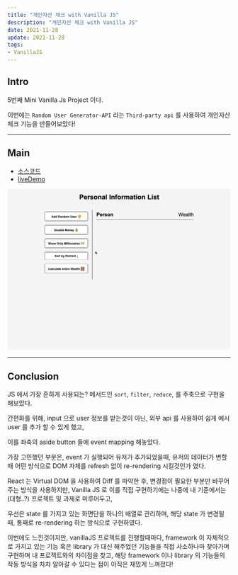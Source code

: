 ```yaml
---
title: "개인자산 체크 with Vanilla JS"
description: "개인자산 체크 with Vanilla JS"
date: 2021-11-28
update: 2021-11-28
tags:
- VanillaJS
---
```


## Intro

5번째 Mini Vanilla Js Project 이다.

이번에는 `Random User Generator-API` 라는 `Third-party api` 를 사용하여 개인자산 체크 기능을 만들어보았다!

---

## Main

- [소스코드](https://github.com/sh981013s/Projects-with-VanillaJs/tree/main/Personal-Information-List)
- [liveDemo](https://hwani-vanillajs.netlify.app/personal-information-list/)


![](personal.gif)

---

## Conclusion

JS 에서 가장 흔하게 사용되는? 메서드인 `sort`, `filter`, `reduce`, 를 주축으로 구현을 해보았다.

간편화를 위해, input 으로 user 정보를 받는것이 아닌, 외부 api 를 사용하여 쉽게 예시 user 를 추가 할 수 있게 했고,

이를 좌축의 aside button 들에 event mapping 해놓았다.

가장 고민했던 부분은, event 가 실행되어 유저가 추가되었을때, 유저의 데이터가 변할때 어떤 방식으로 DOM 자체를 refresh 없이 re-rendering 시킬것인가 였다.

React 는 Virtual DOM 을 사용하여 Diff 를 파악한 후, 변경점이 필요한 부분만 바꾸어주는 방식을 사용하지만, Vanilla JS 로 이를 직접 구현하기에는 나중에 내 기준에서는 (대형..?) 프로젝트 및 과제로 미루어두고,

우선은 state 를 가지고 있는 화면단을 하나의 배열로 관리하며, 해당 state 가 변경될 때, 통째로 re-rendering 하는 방식으로 구현하였다. 

이번에도 느낀것이지만, vanillaJS 프로젝트를 진행할때마다, framework 이 자체적으로 가지고 있는 기능 혹은 library 가 대신 해주었던 기능들을 직접 사소하나마 찾아가며 구현하며 내 프로젝트와의 차이점을 찾고, 해당 framework 이나 library 의 기능들의 작동 방식을 차차 알아갈 수 있다는 점이 아직은 재밌게 느껴졌다!